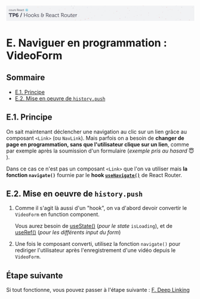 <img src="images/readme/header-small.jpg" >

# E. Naviguer en programmation : VideoForm  <!-- omit in toc -->

## Sommaire <!-- omit in toc -->
- [E.1. Principe](#e1-principe)
- [E.2. Mise en oeuvre de `history.push`](#e2-mise-en-oeuvre-de-historypush)


## E.1. Principe
On sait maintenant déclencher une navigation au clic sur un lien grâce au composant `<Link>` (ou `NavLink`). Mais parfois on a besoin de **changer de page en programmation, sans que l'utilisateur clique sur un lien**, comme par exemple après la soumission d'un formulaire (_exemple pris au hasard_ 😇 ).

Dans ce cas ce n'est pas un composant `<Link>` que l'on va utiliser mais **la fonction `navigate()`** fournie par le **hook [`useNavigate()`](https://reactrouter.com/docs/en/v6/api#usenavigate)** de React Router.


## E.2. Mise en oeuvre de `history.push`
1. Comme il s'agit là aussi d'un "hook", on va d'abord devoir convertir le `VideoForm` en function component.

	Vous aurez besoin de [useState()](https://reactjs.org/docs/hooks-reference.html#usestate) (_pour le state_ `isLoading`), et de [useRef()](https://reactjs.org/docs/hooks-reference.html#useref) (_pour les différents input du form_)

2. Une fois le composant converti, utilisez la fonction `navigate()` pour rediriger l'utilisateur après l'enregistrement d'une vidéo depuis le `VideoForm`.

## Étape suivante <!-- omit in toc -->
Si tout fonctionne, vous pouvez passer à l'étape suivante : [F. Deep Linking](F-deeplinking.md)


